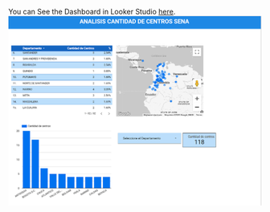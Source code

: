 You can See the Dashboard in Looker Studio [here](https://lookerstudio.google.com/reporting/8b93b19c-b3a7-47e7-a37b-a83660295405).
![Centros SENA](Dashboard_SENA.png)
